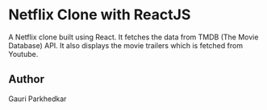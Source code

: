 # Netflix Clone with ReactJS

A Netflix clone built using React. It fetches the data from TMDB (The Movie Database) API. It also displays the movie trailers which is fetched from Youtube.

## Author

Gauri Parkhedkar
